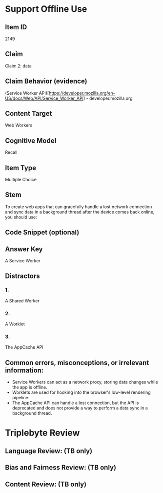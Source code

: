 # Support Offline Use

## Item ID
2149

## Claim
Claim 2: data

## Claim Behavior (evidence)
(Service Worker API)[https://developer.mozilla.org/en-US/docs/Web/API/Service_Worker_API] - developer.mozilla.org

## Content Target
Web Workers

## Cognitive Model
Recall

## Item Type
Multiple Choice

## Stem
To create web apps that can gracefully handle a lost network connection and sync data in a background thread after the device comes back online, you should use:

## Code Snippet (optional)

## Answer Key
A Service Worker

## Distractors
### 1.
A Shared Worker

### 2.
A Worklet

### 3.
The AppCache API

## Common errors, misconceptions, or irrelevant information:
* Service Workers can act as a network proxy, storing data changes while the app is offline.
* Worklets are used for hooking into the browser's low-level rendering pipeline.
* The AppCache API can handle a lost connection, but the API is deprecated and does not provide a way to perform a data sync in a background thread.

# Triplebyte Review

## Language Review: (TB only)

## Bias and Fairness Review: (TB only)

## Content Review: (TB only)
